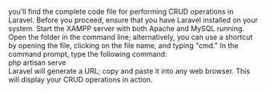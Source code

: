 you'll find the complete code file for performing CRUD operations in Laravel. Before you proceed, ensure that you have Laravel installed on your system. Start the XAMPP server with both Apache and MySQL running. <br/>
Open the folder in the command line; alternatively, you can use a shortcut by opening the file, clicking on the file name, and typing "cmd." In the command prompt, type the following command: <br/>
php artisan serve
<br/>
Laravel will generate a URL; copy and paste it into any web browser. This will display your CRUD operations in action.
